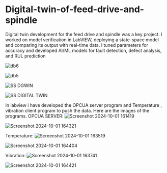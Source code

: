 # Digital-twin-of-feed-drive-and-spindle
Digital twin development for the feed drive and spindle was a key project. I worked on model verification in LabVIEW, deploying a state-space model and comparing its output with real-time data. I tuned parameters for accuracy and developed AI/ML models for fault detection, defect analysis, and RUL prediction


![db6](https://github.com/user-attachments/assets/b6362506-a144-41e6-bf41-2250622c8892)


![db5](https://github.com/user-attachments/assets/3c1a3b76-c633-4ed6-87f3-60996b3d1bdb)

![SS DGWIN](https://github.com/user-attachments/assets/b1769834-c517-4cca-8930-18e8f9756a05)

![SS DIGITAL TWIN](https://github.com/user-attachments/assets/490480b5-58b6-458e-af4e-5430626a361c)

In labview i have developed the OPCUA server program and Temperature , vibration client program to push the data.
Here are the images of the programs.
OPCUA SERVER:
![Screenshot 2024-10-01 161419](https://github.com/user-attachments/assets/8d7d3b0b-5da8-4649-8f67-2e12f41f6ae8)

![Screenshot 2024-10-01 164321](https://github.com/user-attachments/assets/df2d4724-3f41-4bcd-ab95-bdc42a98273c)

Temperature:
![Screenshot 2024-10-01 163519](https://github.com/user-attachments/assets/d07d61e2-e8e9-4923-a601-f44bef8ca096)

![Screenshot 2024-10-01 164404](https://github.com/user-attachments/assets/85e8d979-25c9-45d8-86c9-045ade5ebe0c)

Vibration:
![Screenshot 2024-10-01 163741](https://github.com/user-attachments/assets/5a1cd8fb-8fc4-4a16-bdbf-48937c4eae22)

![Screenshot 2024-10-01 164421](https://github.com/user-attachments/assets/baed3b70-c9f1-44db-9470-3b0e04d4d569)

